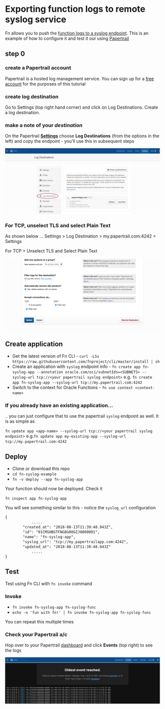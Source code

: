# Exporting function logs to remote syslog service

Fn allows you to push the [function logs to a syslog endpoint](https://github.com/fnproject/docs/blob/master/fn/operate/logging.md#remote-syslog-for-functions). This is an example of how to configure it and test it our using [Papertrail](https://papertrailapp.com)

## step 0 

### create a Papertrail account

Papertrail is a hosted log management service. You can sign up for a [free account](https://papertrailapp.com/signup?plan=free) for the purposes of this tutorial

### create log destination

Go to Settings (top right hand corner) and click on Log Destinations. Create a log destination.

### make a note of your *destination*

On the Papertrail [**Settings**](https://papertrailapp.com/account) choose **Log Destinations** (from the options in the left) and copy the endpoint - you'll use this in subsequent steps

![](settings.jpg)

### For TCP, unselect TLS and select Plain Text

As shown below ... Settings > Log Destination > my.papertrail.com:4242 > Settings

For TCP > Unselect TLS and Select Plain Text

![](unselect-TLS.png)

## Create application

- Get the latest version of Fn CLI - `curl -LSs https://raw.githubusercontent.com/fnproject/cli/master/install | sh`
- Create an application with `syslog` endpoint info - `fn create app fn-syslog-app --annotation oracle.com/oci/subnetIds=<SUBNETS> --syslog-url tcp://<your papertrail syslog endpoint>` e.g. `fn create app fn-syslog-app --syslog-url tcp://my.papertrail.com:4242`
- Switch to the context for Oracle Functions - `fn use context <context-name>`

### If you already have an existing application...

.. you can just configure that to use the papertrail `syslog` endpoint as well. It is as simple as

`fn update app <app-name> --syslog-url tcp://<your papertrail syslog endpoint>` e.g.`fn update app my-existing-app --syslog-url tcp://my.papertrail.com:4242`

## Deploy

- Clone or download this repo
- `cd fn-syslog-example`
- `fn -v deploy --app fn-syslog-app`

Your function should now be deployed. Check it

`fn inspect app fn-syslog-app`

You will see something similar to this - notice the `syslog_url` configuration

	{
                .....
	        "created_at": "2018-08-13T11:39:48.943Z",
	        "id": "01CMSHBGTFNG8G00GZJ0000001",
	        "name": "fn-syslog-app",
	        "syslog_url": "tcp://my.papertrailapp.com:4242",
	        "updated_at": "2018-08-13T11:39:48.943Z"
                .....
	}


## Test

Test using Fn CLI with `fn invoke` command

### Invoke

- `fn invoke fn-syslog-app fn-syslog-func`
- `echo -n 'fun with fn!' | fn invoke fn-syslog-app fn-syslog-func` 

You can repeat this multiple times

### Check your Papertrail a/c

Hop over to your Papertrail [dashboard](https://papertrailapp.com/dashboard) and click **Events** (top right) to see the logs

![](events.jpg)
